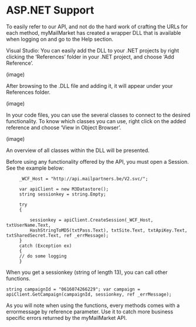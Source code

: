 # ASP.NET Support

To easily refer to our API, and not do the hard work of crafting the URLs for each method, myMailMarket has created a wrapper DLL that is available when logging on and go to the Help section.
  
Visual Studio: You can easily add the DLL to your  .NET projects by right clicking the ‘References’ folder in your .NET project, and choose ‘Add Reference’. 

(image)

After browsing to the .DLL file and adding it, it will appear under your References folder. 

(image)

In your code files, you can use the several classes to connect  to the desired functionality. To know which classes you can use, right click on the added reference and choose ‘View in Object Browser’.

(image)

An overview of all classes within the DLL will be presented.

Before using any functionality offered by the API, you must open a Session. See the example below: 

 		 _WCF_Host = "http://api.mailpartners.be/V2.svc/";
 		 
 		 var apiClient = new M3Datastore();           
 		 string sessionkey = string.Empty; 
 		 
 		 try             
 		 { 
 		 
 		     sessionkey = apiClient.CreateSession(_WCF_Host, txtUserName.Text, 
 		     HashStringToMD5(txtPass.Text), txtSite.Text, txtApiKey.Text, txtSharedSecret.Text, ref _errMessage);
 		 }             
 		 catch (Exception ex)           
 		 {                 
 		 // do some logging             
 		 }

When you get a sessionkey (string of length 13), you can call other functions.   

`string campaignId = "0616074266229"; var campaign = apiClient.GetCampaign(campaignId, sessionkey, ref _errMessage);` 
 
As you will note when using the functions, every methods comes with a errormessage by reference parameter. Use it to catch more business specific errors returned by the myMailMarket API.
